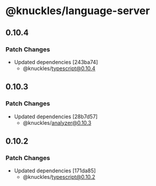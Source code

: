 # @knuckles/language-server

## 0.10.4

### Patch Changes

- Updated dependencies [243ba74]
  - @knuckles/typescript@0.10.4

## 0.10.3

### Patch Changes

- Updated dependencies [28b7d57]
  - @knuckles/analyzer@0.10.3

## 0.10.2

### Patch Changes

- Updated dependencies [171da85]
  - @knuckles/typescript@0.10.2
